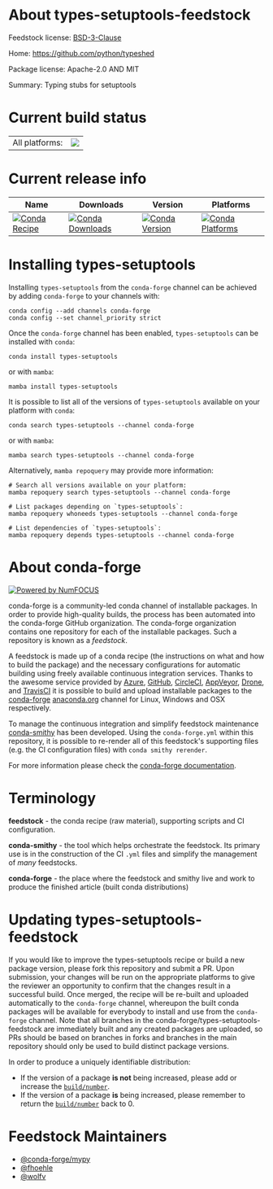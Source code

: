 About types-setuptools-feedstock
================================

Feedstock license: [BSD-3-Clause](https://github.com/conda-forge/types-setuptools-feedstock/blob/main/LICENSE.txt)

Home: https://github.com/python/typeshed

Package license: Apache-2.0 AND MIT

Summary: Typing stubs for setuptools

Current build status
====================


<table><tr><td>All platforms:</td>
    <td>
      <a href="https://dev.azure.com/conda-forge/feedstock-builds/_build/latest?definitionId=13231&branchName=main">
        <img src="https://dev.azure.com/conda-forge/feedstock-builds/_apis/build/status/types-setuptools-feedstock?branchName=main">
      </a>
    </td>
  </tr>
</table>

Current release info
====================

| Name | Downloads | Version | Platforms |
| --- | --- | --- | --- |
| [![Conda Recipe](https://img.shields.io/badge/recipe-types--setuptools-green.svg)](https://anaconda.org/conda-forge/types-setuptools) | [![Conda Downloads](https://img.shields.io/conda/dn/conda-forge/types-setuptools.svg)](https://anaconda.org/conda-forge/types-setuptools) | [![Conda Version](https://img.shields.io/conda/vn/conda-forge/types-setuptools.svg)](https://anaconda.org/conda-forge/types-setuptools) | [![Conda Platforms](https://img.shields.io/conda/pn/conda-forge/types-setuptools.svg)](https://anaconda.org/conda-forge/types-setuptools) |

Installing types-setuptools
===========================

Installing `types-setuptools` from the `conda-forge` channel can be achieved by adding `conda-forge` to your channels with:

```
conda config --add channels conda-forge
conda config --set channel_priority strict
```

Once the `conda-forge` channel has been enabled, `types-setuptools` can be installed with `conda`:

```
conda install types-setuptools
```

or with `mamba`:

```
mamba install types-setuptools
```

It is possible to list all of the versions of `types-setuptools` available on your platform with `conda`:

```
conda search types-setuptools --channel conda-forge
```

or with `mamba`:

```
mamba search types-setuptools --channel conda-forge
```

Alternatively, `mamba repoquery` may provide more information:

```
# Search all versions available on your platform:
mamba repoquery search types-setuptools --channel conda-forge

# List packages depending on `types-setuptools`:
mamba repoquery whoneeds types-setuptools --channel conda-forge

# List dependencies of `types-setuptools`:
mamba repoquery depends types-setuptools --channel conda-forge
```


About conda-forge
=================

[![Powered by
NumFOCUS](https://img.shields.io/badge/powered%20by-NumFOCUS-orange.svg?style=flat&colorA=E1523D&colorB=007D8A)](https://numfocus.org)

conda-forge is a community-led conda channel of installable packages.
In order to provide high-quality builds, the process has been automated into the
conda-forge GitHub organization. The conda-forge organization contains one repository
for each of the installable packages. Such a repository is known as a *feedstock*.

A feedstock is made up of a conda recipe (the instructions on what and how to build
the package) and the necessary configurations for automatic building using freely
available continuous integration services. Thanks to the awesome service provided by
[Azure](https://azure.microsoft.com/en-us/services/devops/), [GitHub](https://github.com/),
[CircleCI](https://circleci.com/), [AppVeyor](https://www.appveyor.com/),
[Drone](https://cloud.drone.io/welcome), and [TravisCI](https://travis-ci.com/)
it is possible to build and upload installable packages to the
[conda-forge](https://anaconda.org/conda-forge) [anaconda.org](https://anaconda.org/)
channel for Linux, Windows and OSX respectively.

To manage the continuous integration and simplify feedstock maintenance
[conda-smithy](https://github.com/conda-forge/conda-smithy) has been developed.
Using the ``conda-forge.yml`` within this repository, it is possible to re-render all of
this feedstock's supporting files (e.g. the CI configuration files) with ``conda smithy rerender``.

For more information please check the [conda-forge documentation](https://conda-forge.org/docs/).

Terminology
===========

**feedstock** - the conda recipe (raw material), supporting scripts and CI configuration.

**conda-smithy** - the tool which helps orchestrate the feedstock.
                   Its primary use is in the construction of the CI ``.yml`` files
                   and simplify the management of *many* feedstocks.

**conda-forge** - the place where the feedstock and smithy live and work to
                  produce the finished article (built conda distributions)


Updating types-setuptools-feedstock
===================================

If you would like to improve the types-setuptools recipe or build a new
package version, please fork this repository and submit a PR. Upon submission,
your changes will be run on the appropriate platforms to give the reviewer an
opportunity to confirm that the changes result in a successful build. Once
merged, the recipe will be re-built and uploaded automatically to the
`conda-forge` channel, whereupon the built conda packages will be available for
everybody to install and use from the `conda-forge` channel.
Note that all branches in the conda-forge/types-setuptools-feedstock are
immediately built and any created packages are uploaded, so PRs should be based
on branches in forks and branches in the main repository should only be used to
build distinct package versions.

In order to produce a uniquely identifiable distribution:
 * If the version of a package **is not** being increased, please add or increase
   the [``build/number``](https://docs.conda.io/projects/conda-build/en/latest/resources/define-metadata.html#build-number-and-string).
 * If the version of a package **is** being increased, please remember to return
   the [``build/number``](https://docs.conda.io/projects/conda-build/en/latest/resources/define-metadata.html#build-number-and-string)
   back to 0.

Feedstock Maintainers
=====================

* [@conda-forge/mypy](https://github.com/conda-forge/mypy/)
* [@fhoehle](https://github.com/fhoehle/)
* [@wolfv](https://github.com/wolfv/)

